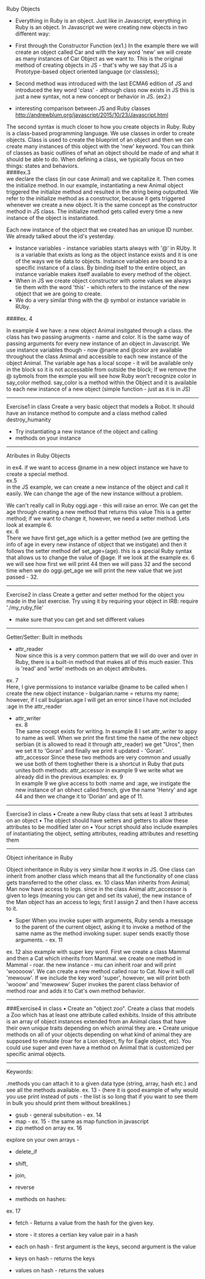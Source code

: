 Ruby Objects

- Everything in Ruby is an object. Just like in Javascript, everything in Ruby is an object.
In Javascript we were creating new objects in two different way:
- First through the Constructor Function (ex1.)
In the example there we will create an object called Car and with the key word 'new' we will create as many instances of Car Object as we want to. This is the original method of creating objects in JS - that's why we say that JS is a  Prototype-based object oriented language (or classless);
- Second method was introduced with the last ECMA6 edition of JS and introduced the key word 'class' - although class now exists in JS this is just a new syntax, not a new concept or behavior in JS. (ex2.)

- interesting comparison between JS and Ruby classes
http://andrewblum.org/javascript/2015/10/23/Javascript.html


The second syntax is much closer to how you create objects in Ruby.
Ruby is a class-based programming language. We use classes in order to create objects. Class is used to create the blueprint of an object and then we can create many instances of this object with the 'new' keyword.
You can think of classes as basic outlines of what an object should be made of and what it should be able to do. 
When defining a class, we typically focus on two things: states and behaviors.  
####ex.3   
we declare the class (in our case Animal) and we capitalize it. Then comes the initialize method. In our example, instantiating a new Animal object triggered the initialize method and resulted in the string being outputted. We refer to the initialize method as a constructor, because it gets triggered whenever we create a new object. It is the same concept as the constructor method in JS class.
The initialize method gets called every time a new instance of the object is instantiated.

Each new instance of the object that we created has an unique ID number. We already talked about the id's yesterday.

- Instance variables - instance variables starts always with '@' in RUby. It is a variable that exists as long as the object instance exists and it is one of the ways we tie data to objects.
Instance variables are bound to a specific instance of a class. By binding itself to the entire object, an instance variable makes itself available to every method of the object.
- When in JS we create object constructor with some values we always tie them with the word 'this' - which refers to the instance of the new object that we are going to create. 
- We do a very similar thing with the @ symbol or instance variable in RUby.

####ex. 4

In example 4 we have: a new object Animal insitgated through a class. the class has two passing arugments - name and color. It is the same way of passing arguments for every new instance of an object in Javascript. 
We use instance variables though - now @name and @color are available throughout the class Animal and accessible to each new instance of the object Animal.
The variable age has a local scope - it will be available only in the block so it is not accessable from outside the block; 
If we remove the @ sybmols from the exmple you will see how Ruby won't recognize  color in say_color method.
say_color is a method within the Object and it is available to each new instance of a new object (simple function - just as it is in JS)

----------------------------------------
Exercise1 in class
Create a very basic object that models a Robot. It should have an instance method to compute and a class method called destroy_humanity  
- Try instantiating a new instance of the object and calling    
- methods on your instance 

----------------------------------------
Atributes in Ruby Objects

in ex4. if we want to access @name in a new object instance we have to create a special method.  
ex.5   
in the JS example, we can create a new instance of the object and call it easily. We can change the age of the new instance without a problem.

We can't really call in Ruby oggi.age - this will raise an error. We can get the age through creating a new method that returns this value
This is a getter method; if we want to change it, however, we need a setter method.
Lets look at example 6.  
ex. 6    
There we have first get_age which is a getter method (we are getting the info of age in every new instance of object that we instigate) and then it follows the setter method def set_age=(age). this is a special Ruby syntax that allows us to change the value of @age. If we look at the example ex. 6 we will see how first we will print 44 then we will pass 32 and the second time when we do oggi.get_age we will print the new value that we just passed - 32.  
 
----------------------------------------
Exercise2 in class
Create a getter and setter method for the object you made in the last exercise.
Try using it by requiring your object in IRB:
require './my_ruby_file'
- make sure that you can get and set different values  

----------------------------------------

Getter/Setter: Built in methods

- attr_reader  
Now since this is a very common pattern that we will do over and over in Ruby, there is a built-in method that makes all of this much easier. This is 'read' and 'wrtie' methods on an object attributes.

ex. 7  
Here, I give permissions to instance varialbe @name to be called when I create the new object instance - bulgarian.name = returns my name; however, if I call bulgarian.age I will get an error since I have not included :age in the attr_reader

- attr_writer    
ex. 8    
The same cocept exists for writing. In example 8 I set attr_writer to appy to name as well. When we print the first time the name of the new object serbian (it is allowed to read it through attr_reader) we get "Uros", then we set it to 'Goran' and finally we print it updated - 'Goran'.  
attr_accessor
Since these two methods are very common and usually we use both of them toghether there is a shortcut in Ruby that puts unites both methods:
attr_accessor
in example 9 we write what we already did in the previous examples:
ex. 9  
In example 9 we give access to both :name and :age, we instigate the new instance of an obhect called french, give the name 'Henry' and age 44 and then we change it to 'Dorian' and age of 11.

----------------------------------------
Exercise3 in class
•   Create a new Ruby class  that sets at least 
3 attributes on an object
•   The object should have setters and getters to allow these 
attributes to be modified later on
•   Your script should also include examples of instantiating the 
object, setting attributes, reading attributes and resetting them

----------------------------------------

Object inheritance in Ruby

Object inheritance in Ruby is very similar how it works in JS. One class can inherit from another class which means that all the functionality of one class gets transferred to the other class.
ex. 10
class Man inherits from Animal; Man now have access to legs. since in the class Animal attr_accessor is given to legs (meaning you can get and set its value), the new instance of the Man object has an access to legs; first I assign 2 and then I have access to it.

- Super
When you invoke super with arguments, Ruby sends a message to the parent of the current object, asking it to invoke a method of the same name as the method invoking super. super sends exactly those arguments. - ex. 11


ex. 12 also example with super key word.
First we create a class Mammal and then a Cat which inherits from Mammal.
we create one method in Mammal - roar. the new instance - mu can inherit roar and will print 'wooooow'.
We can create a new method called roar to Cat. Now it will call 'mewouw'. If we include the key word 'super', however, we will print both 'wooow' and 'mewowew'
 Super invokes the parent class behavior of method roar and adds it to Cat's own method behavior.


----------------------------------------
###Exercise4 in class
•   Create an "object zoo". Create a class that models a Zoo which has at least one attribute called exhibits. Inside of this attribute is an array of object instances extended from an Animal class that have their own unique traits depending on which animal they are.
•   Create unique methods on all of your objects depending on what 
kind of animal they are supposed to emulate (roar for a Lion object, fly for Eagle object, etc). You could use super and even have a method on Animal that is customized per specific animal objects.

----------------------------------------

Keywords:

.methods
you can attach it to a given data type (string, array, hash etc.) and see all the methods available.
ex. 13 - (here it is good example of why would you use print instead of puts - the list is so long that if you want to see them in bulk you should print them without breaklines.)
 - gsub - general subsitution - ex. 14
 - map - ex. 15  - the same as map function in javascript 
 - zip method on array ex. 16

  explore on your own
 arrays - 
 - delete_if
 - shift,
 - join,
 - reverse

- methods on hashes:  

ex. 17  

- fetch - Returns a value from the hash for the given key.
- store - it stores a certian key value pair in a hash


 - each on hash - first argument is the keys, second argument is the value
 - keys on hash - returns the keys
 - values on hash - returns the values






















